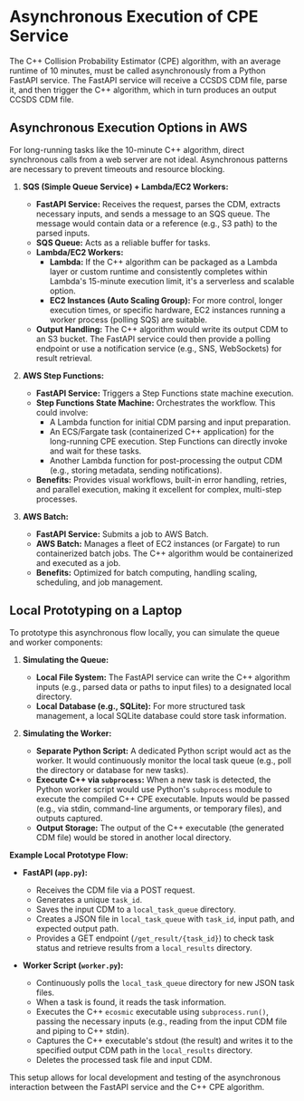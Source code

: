 # Asynchronous Execution of CPE Service

The C++ Collision Probability Estimator (CPE) algorithm, with an average runtime of 10 minutes, must be called asynchronously from a Python FastAPI service. The FastAPI service will receive a CCSDS CDM file, parse it, and then trigger the C++ algorithm, which in turn produces an output CCSDS CDM file.

## Asynchronous Execution Options in AWS

For long-running tasks like the 10-minute C++ algorithm, direct synchronous calls from a web server are not ideal. Asynchronous patterns are necessary to prevent timeouts and resource blocking.

1.  **SQS (Simple Queue Service) + Lambda/EC2 Workers:**
    *   **FastAPI Service:** Receives the request, parses the CDM, extracts necessary inputs, and sends a message to an SQS queue. The message would contain data or a reference (e.g., S3 path) to the parsed inputs.
    *   **SQS Queue:** Acts as a reliable buffer for tasks.
    *   **Lambda/EC2 Workers:**
        *   **Lambda:** If the C++ algorithm can be packaged as a Lambda layer or custom runtime and consistently completes within Lambda's 15-minute execution limit, it's a serverless and scalable option.
        *   **EC2 Instances (Auto Scaling Group):** For more control, longer execution times, or specific hardware, EC2 instances running a worker process (polling SQS) are suitable.
    *   **Output Handling:** The C++ algorithm would write its output CDM to an S3 bucket. The FastAPI service could then provide a polling endpoint or use a notification service (e.g., SNS, WebSockets) for result retrieval.

2.  **AWS Step Functions:**
    *   **FastAPI Service:** Triggers a Step Functions state machine execution.
    *   **Step Functions State Machine:** Orchestrates the workflow. This could involve:
        *   A Lambda function for initial CDM parsing and input preparation.
        *   An ECS/Fargate task (containerized C++ application) for the long-running CPE execution. Step Functions can directly invoke and wait for these tasks.
        *   Another Lambda function for post-processing the output CDM (e.g., storing metadata, sending notifications).
    *   **Benefits:** Provides visual workflows, built-in error handling, retries, and parallel execution, making it excellent for complex, multi-step processes.

3.  **AWS Batch:**
    *   **FastAPI Service:** Submits a job to AWS Batch.
    *   **AWS Batch:** Manages a fleet of EC2 instances (or Fargate) to run containerized batch jobs. The C++ algorithm would be containerized and executed as a job.
    *   **Benefits:** Optimized for batch computing, handling scaling, scheduling, and job management.

## Local Prototyping on a Laptop

To prototype this asynchronous flow locally, you can simulate the queue and worker components:

1.  **Simulating the Queue:**
    *   **Local File System:** The FastAPI service can write the C++ algorithm inputs (e.g., parsed data or paths to input files) to a designated local directory.
    *   **Local Database (e.g., SQLite):** For more structured task management, a local SQLite database could store task information.

2.  **Simulating the Worker:**
    *   **Separate Python Script:** A dedicated Python script would act as the worker. It would continuously monitor the local task queue (e.g., poll the directory or database for new tasks).
    *   **Execute C++ via `subprocess`:** When a new task is detected, the Python worker script would use Python's `subprocess` module to execute the compiled C++ CPE executable. Inputs would be passed (e.g., via stdin, command-line arguments, or temporary files), and outputs captured.
    *   **Output Storage:** The output of the C++ executable (the generated CDM file) would be stored in another local directory.

**Example Local Prototype Flow:**

*   **FastAPI (`app.py`):**
    *   Receives the CDM file via a POST request.
    *   Generates a unique `task_id`.
    *   Saves the input CDM to a `local_task_queue` directory.
    *   Creates a JSON file in `local_task_queue` with `task_id`, input path, and expected output path.
    *   Provides a GET endpoint (`/get_result/{task_id}`) to check task status and retrieve results from a `local_results` directory.

*   **Worker Script (`worker.py`):**
    *   Continuously polls the `local_task_queue` directory for new JSON task files.
    *   When a task is found, it reads the task information.
    *   Executes the C++ `ecosmic` executable using `subprocess.run()`, passing the necessary inputs (e.g., reading from the input CDM file and piping to C++ stdin).
    *   Captures the C++ executable's stdout (the result) and writes it to the specified output CDM path in the `local_results` directory.
    *   Deletes the processed task file and input CDM.

This setup allows for local development and testing of the asynchronous interaction between the FastAPI service and the C++ CPE algorithm.
